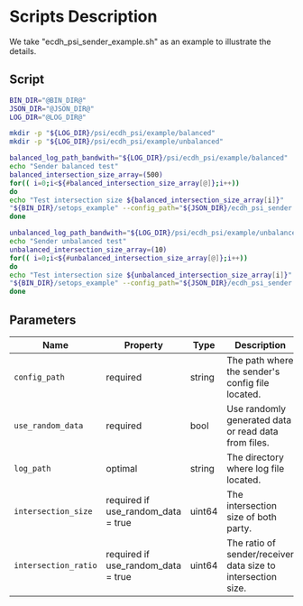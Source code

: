 
# Scripts Description

We take "ecdh_psi_sender_example.sh" as an example to illustrate the details.

## Script

```bash
BIN_DIR="@BIN_DIR@"
JSON_DIR="@JSON_DIR@"
LOG_DIR="@LOG_DIR@"

mkdir -p "${LOG_DIR}/psi/ecdh_psi/example/balanced"
mkdir -p "${LOG_DIR}/psi/ecdh_psi/example/unbalanced"

balanced_log_path_bandwith="${LOG_DIR}/psi/ecdh_psi/example/balanced"
echo "Sender balanced test"
balanced_intersection_size_array=(500)
for(( i=0;i<${#balanced_intersection_size_array[@]};i++))
do
echo "Test intersection size ${balanced_intersection_size_array[i]}"
"${BIN_DIR}/setops_example" --config_path="${JSON_DIR}/ecdh_psi_sender.json" --log_path=$balanced_log_path_bandwith --use_random_data=true --intersection_size=${balanced_intersection_size_array[i]} --intersection_ratio=2
done

unbalanced_log_path_bandwith="${LOG_DIR}/psi/ecdh_psi/example/unbalanced"
echo "Sender unbalanced test"
unbalanced_intersection_size_array=(10)
for(( i=0;i<${#unbalanced_intersection_size_array[@]};i++))
do
echo "Test intersection size ${unbalanced_intersection_size_array[i]}"
"${BIN_DIR}/setops_example" --config_path="${JSON_DIR}/ecdh_psi_sender.json" --log_path=$unbalanced_log_path_bandwith --use_random_data=true --intersection_size=${unbalanced_intersection_size_array[i]} --intersection_ratio=100
done
```

## Parameters

| Name                 | Property                           | Type   | Description                                                  | Default Value                   |
|----------------------|------------------------------------|--------|--------------------------------------------------------------|---------------------------------|
| `config_path`        | required                           | string | The path where the sender's config file located.             | `"./json/ecdh_psi_sender.json"` |
| `use_random_data`    | required                           | bool   | Use randomly generated data or read data from files.         | `true`                          |
| `log_path`           | optimal                            | string | The directory where log file located.                        | `"./logs/"`                     |
| `intersection_size`  | required if use_random_data = true | uint64 | The intersection size of both party.                         | `10`                            |
| `intersection_ratio` | required if use_random_data = true | uint64 | The ratio of sender/receiver data size to intersection size. | `100`                           |
